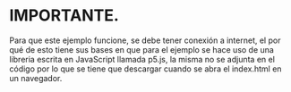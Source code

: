 # IMPORTANTE.

Para que este ejemplo funcione, se debe tener conexión a internet, el por qué
de esto tiene sus bases en que para el ejemplo se hace uso de una libreria
escrita en JavaScript llamada p5.js, la misma no se adjunta en el código por lo
que se tiene que descargar cuando se abra el index.html en un navegador.
